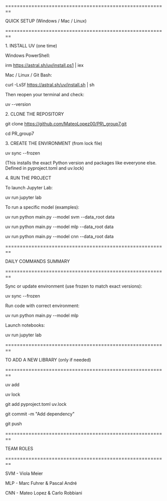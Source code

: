 ========================================================

QUICK SETUP (Windows / Mac / Linux)

========================================================

1\. INSTALL UV (one time)

Windows PowerShell:

irm https://astral.sh/uv/install.ps1 | iex



Mac / Linux / Git Bash:

curl -LsSf https://astral.sh/uv/install.sh | sh



Then reopen your terminal and check:

uv --version



2\. CLONE THE REPOSITORY



git clone https://github.com/MateoLopez00/PR\_group7.git

cd PR\_group7



3\. CREATE THE ENVIRONMENT (from lock file)



uv sync --frozen



(This installs the exact Python version and packages like eveeryone else. Defined in pyproject.toml and uv.lock)



4\. RUN THE PROJECT



To launch Jupyter Lab:

uv run jupyter lab



To run a specific model (examples):

uv run python main.py --model svm --data\_root data

uv run python main.py --model mlp --data\_root data

uv run python main.py --model cnn --data\_root data

========================================================

DAILY COMMANDS SUMMARY

========================================================

Sync or update environment (use frozen to match exact versions):

uv sync --frozen



Run code with correct environment:

uv run python main.py --model mlp



Launch notebooks:

uv run jupyter lab

========================================================

TO ADD A NEW LIBRARY (only if needed)

========================================================

uv add <library-name>

uv lock

git add pyproject.toml uv.lock

git commit -m "Add <library-name> dependency"

git push



========================================================

TEAM ROLES

========================================================

SVM - Viola Meier

MLP - Marc Fuhrer \& Pascal André

CNN - Mateo Lopez \& Carlo Robbiani



